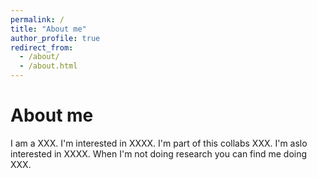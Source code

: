 ```yaml
---
permalink: /
title: "About me"
author_profile: true
redirect_from: 
  - /about/
  - /about.html
---
```


About me 
======
I am a XXX. 
I'm interested in XXXX. 
I'm part of this collabs XXX. 
I'm aslo interested in XXXX. 
When I'm not doing research you can find me doing XXX. 

